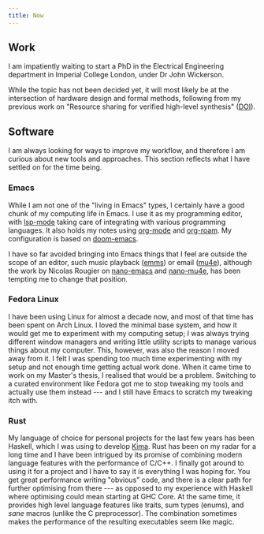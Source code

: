 ```yaml
---
title: Now
---
```


## Work

I am impatiently waiting to start a PhD in the Electrical Engineering
department in Imperial College London, under Dr John Wickerson.

While the topic has not been decided yet, it will most likely be at the
intersection of hardware design and formal methods, following from my
previous work on \"Resource sharing for verified high-level synthesis\"
([DOI](https://dx.doi.org/10.1109/FCCM53951.2022.9786208)).

## Software

I am always looking for ways to improve my workflow, and therefore I am
curious about new tools and approaches. This section reflects what I
have settled on for the time being.

### Emacs

While I am not one of the \"living in Emacs\" types, I certainly have a
good chunk of my computing life in Emacs. I use it as my programming
editor, with [lsp-mode](https://emacs-lsp.github.io/lsp-mode/) taking
care of integrating with various programming languages. It also holds my
notes using [org-mode](https://orgmode.org/) and
[org-roam](https://www.orgroam.com/). My configuration is based on
[doom-emacs](https://github.com/doomemacs/doomemacs).

I have so far avoided bringing into Emacs things that I feel are outside
the scope of an editor, such music playback
([emms](https://www.gnu.org/software/emms/)) or email
([mu4e](https://www.emacswiki.org/emacs/mu4e)), although the work by
Nicolas Rougier on [nano-emacs](https://github.com/rougier/nano-emacs)
and
[nano-mu4e](https://github.com/rougier/nano-emacs/blob/master/nano-mu4e.el),
has been tempting me to change that position.

### Fedora Linux

I have been using Linux for almost a decade now, and most of that time
has been spent on Arch Linux. I loved the minimal base system, and how
it would get me to experiment with my computing setup; I was always
trying different window managers and writing little utility scripts to
manage various things about my computer. This, however, was also the
reason I moved away from it. I felt I was spending too much time
experimenting with my setup and not enough time getting actual work
done. When it came time to work on my Master\'s thesis, I realised that
would be a problem. Switching to a curated environment like Fedora got
me to stop tweaking my tools and actually use them instead --- and I
still have Emacs to scratch my tweaking itch with.

### Rust

My language of choice for personal projects for the last few years has
been Haskell, which I was using to develop [Kima](https://kima.xyz).
Rust has been on my radar for a long time and I have been intrigued by
its promise of combining modern language features with the performance
of C/C++. I finally got around to using it for a project and I have to
say it is everything I was hoping for. You get great performance writing
\"obvious\" code, and there is a clear path for further optimising from
there --- as opposed to my experience with Haskell where optimising
could mean starting at GHC Core. At the same time, it provides high
level language features like traits, sum types (enums), and *sane*
macros (unlike the C preprocessor). The combination sometimes makes the
performance of the resulting executables seem like magic.

